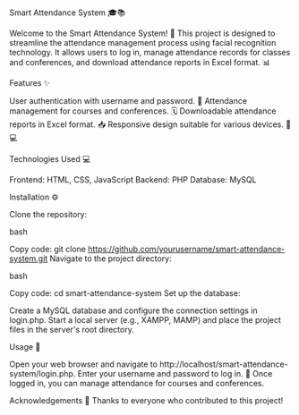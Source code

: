 Smart Attendance System 🎓📚

Welcome to the Smart Attendance System! 🚀 This project is designed to streamline the attendance management process using facial recognition technology. It allows users to log in, manage attendance records for classes and conferences, and download attendance reports in Excel format. 📊

Features ✨

User authentication with username and password. 🔑
Attendance management for courses and conferences. 🗓️
Downloadable attendance reports in Excel format. 📥
Responsive design suitable for various devices. 📱💻

Technologies Used 💻

Frontend: HTML, CSS, JavaScript
Backend: PHP
Database: MySQL

Installation ⚙️

Clone the repository:

bash

Copy code:
git clone https://github.com/yourusername/smart-attendance-system.git
Navigate to the project directory:

bash

Copy code:
cd smart-attendance-system
Set up the database:

Create a MySQL database and configure the connection settings in login.php.
Start a local server (e.g., XAMPP, MAMP) and place the project files in the server's root directory.

Usage 🚀

Open your web browser and navigate to http://localhost/smart-attendance-system/login.php.
Enter your username and password to log in. 🔑
Once logged in, you can manage attendance for courses and conferences.

Acknowledgements 🙏
Thanks to everyone who contributed to this project!
